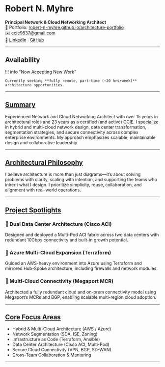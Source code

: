 # Robert N. Myhre  
**Principal Network & Cloud Networking Architect**  
📎 Portfolio: [robert-n-myhre.github.io/architecture-portfolio](https://robert-n-myhre.github.io/architecture-portfolio)  
✉️ ccie9837@gmail.com  
🔗 [LinkedIn](https://www.linkedin.com/in/robert-n-myhre) · [GitHub](https://github.com/robert-n-myhre)

---

## Availability

!!! info "Now Accepting New Work"

    Currently seeking **fully remote, part-time (~20 hrs/week)** architecture opportunities.

---  

## [Summary](https://robert-n-myhre.github.io/architecture-portfolio/)

Experienced Network and Cloud Networking Architect with over 15 years in architectural roles and 23 years as a certified (and active) CCIE. I specialize in hybrid and multi-cloud network design, data center transformation, segmentation strategies, and secure connectivity across complex enterprise environments. My approach emphasizes scalable, maintainable design and collaborative leadership.

---

## [Architectural Philosophy](https://robert-n-myhre.github.io/architecture-portfolio/architectural-philosophy/)


I believe architecture is more than just diagrams—it’s about solving problems with clarity, scaling with intention, and supporting the teams who inherit what I design. I prioritize simplicity, reuse, collaboration, and alignment with real-world operations.

---

## [Project Spotlights](https://robert-n-myhre.github.io/architecture-portfolio/#project-spotlights)

### 🔹 Dual Data Center Architecture (Cisco ACI)
Designed and deployed a Multi-Pod ACI fabric across two data centers with redundant 10Gbps connectivity and built-in growth potential.

### 🔹 Azure Multi-Cloud Expansion (Terraform)
Guided an AWS-heavy environment into Azure using Terraform and mirrored Hub-Spoke architecture, including firewalls and network modules.

### 🔹 Multi-Cloud Connectivity (Megaport MCR)
Architected a fully redundant cloud and on-prem connectivity model using Megaport’s MCRs and BGP, enabling scalable multi-region cloud adoption.

---

## [Core Focus Areas](https://robert-n-myhre.github.io/architecture-portfolio/projects/highlights/)

- Hybrid & Multi-Cloud Architecture (AWS / Azure)  
- Network Segmentation (SDA, ISE, Zoning)  
- Infrastructure as Code (Terraform, Ansible)  
- Data Center Architecture (Cisco ACI, Multi-Pod)  
- Secure Cloud Connectivity (VPN, BGP, SD-WAN)  
- Cross-Team Collaboration & Mentoring

---
